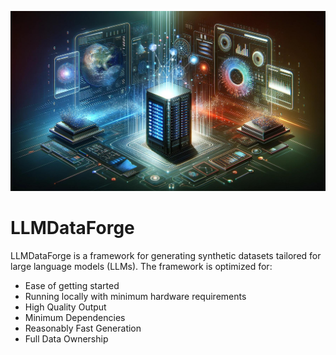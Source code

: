 ![](llmdataforge.png)

# LLMDataForge
LLMDataForge is a framework for generating synthetic datasets tailored for large language models (LLMs).
The framework is optimized for:
- Ease of getting started
- Running locally with minimum hardware requirements
- High Quality Output
- Minimum Dependencies
- Reasonably Fast Generation
- Full Data Ownership
